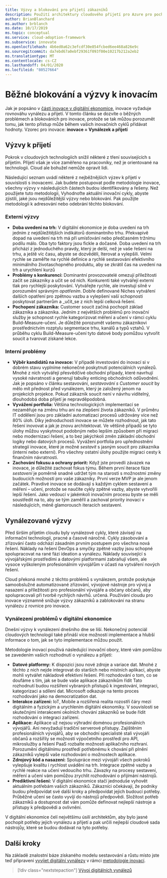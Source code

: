 ```yaml
---
title: Výzvy a blokování pro přijetí zákazníků
description: Použití architektury cloudového přijetí pro Azure pro pochopení běžných problémů souvisejících s přijetím a vynálezem pro inovace.
author: BrianBlanchard
ms.author: brblanch
ms.date: 10/17/2019
ms.topic: conceptual
ms.service: cloud-adoption-framework
ms.subservice: innovate
ms.openlocfilehash: 4b6ed0a62c3efcdf30e854fcbed6ee468a826e9c
ms.sourcegitcommit: da7ebd67a0ebf29361f093f00e10217b212a2eb2
ms.translationtype: MT
ms.contentlocale: cs-CZ
ms.lasthandoff: 04/01/2020
ms.locfileid: "80527664"
---
```

# <a name="common-blockers-and-challenges-to-innovation"></a>Běžné blokování a výzvy k inovacím

Jak je popsáno v [části inovace v digitální ekonomice](./index.md), inovace vyžaduje rovnováhu vynálezu a přijetí. V tomto článku se dozvíte o běžných problémech a blokováních pro inovace, protože se tak můžou porozumět tomu, jak tento přístup může během vašich inovačních cyklů přidávat hodnoty. Vzorec pro inovace: **inovace = Vynálezek a přijetí**

## <a name="adoption-challenges"></a>Výzvy k přijetí

Pokrok v cloudových technologiích snížil některé z tření souvisejících s přijetím. Přijetí však je více zaměřeno na pracovníky, než je orientované na technologii. Cloud ale bohužel nemůže opravit lidi.

Následující seznam uvádí některé z nejběžnějších výzev k přijetí v souvislosti s inovacemi. Jak budete postupovat podle metodologie inovace, všechny výzvy v následujících částech budou identifikovány a řešeny. Než použijete tuto metodologii, Vyhodnoťte aktuální inovační cykly, abyste zjistili, jaké jsou nejdůležitější výzvy nebo blokování. Pak použijte metodologii k adresování nebo odebrání těchto blokování.

### <a name="external-challenges"></a>Externí výzvy

- **Doba uvedení na trh:** V digitální ekonomice je doba uvedení na trh jedním z nejdůležitějších indikátorů dominantního trhu. Překvapivě dopad na uvedení na trh má při umísťování nebo předčasném tržnímu podílu málo. Oba tyto faktory jsou fickle a dočasné. Doba uvedení na trh přichází z jednoduchého pravdy, který je delší, než je vaše řešení na trhu, a ještě víc času, abyste se dozvěděli, Iterovat a vylepšili. Velmi rychle se zaměřte na rychlé definice a rychlé sestavování efektivního minimálního životaschopného produktu, aby se zkrátil čas na uvedení na trh a urychlení kurzů
- **Problémy s konkurencí:** Dominantní provozovatelé omezují příležitosti začít se zákazníky a učit se od nich. Konkurenti také vytvářejí externí tlak pro rychlejší poskytování. Vytvářejte rychle, ale investují silně v porozumění správným _opatřením_. Dobře definované Niches vytváření dalších opatření pro zpětnou vazbu a vylepšení vaší schopnosti poskytovat partnerům a _učit_se z nich lepší celková řešení.
- **Pochopení zákazníka:** Customer soucit začíná pochopit základ zákazníka a zákazníka. Jedním z největších problémů pro inovační služby je schopnost rychle kategorizovat měření a učení v rámci cyklu Build-Measure-učení. Je důležité porozumět vašemu zákazníkovi prostřednictvím rozptylu segmentace trhu, kanálů a typů vztahů. V průběhu cyklu Build-Measure-učení tyto datové body pomůžou vytvořit soucit a tvarovat získané lekce.

### <a name="internal-challenges"></a>Interní problémy

- **Výběr kandidátů na inovace:** V případě investování do inovací si v dobrém stavu vyplníme nekonečné poskytnutí potenciálních vynálezů. Mnohé z nich vytvářejí přesvědčivé obchodní případy, které navrhují vysoké návratnosti a generují tabulky enticing obchodních odůvodnění. Jak je popsáno v článku sestavování, *sestavování s Customer soucit* by mělo mít přednost před vynálezem, který je založený jenom na projekcích projekce. Pokud zákazník soucit není v návrhu viditelný, dlouhodobá doba přijetí je nepravděpodobná.
- **Vyvážení portfolia:** Většina technologických implementací se nezaměřuje na změnu trhu ani na zlepšení života zákazníků. V průměru IT oddělení jsou pro základní automatizaci procesů udržovány více než 80% úloh. Díky jednoduchosti inovace se můžete rozhodnout, jak tato řešení inovovat a jak je znovu architektovat. Ve většině případů se tyto úlohy můžou vyskytnout podobným nebo lepším způsobem při migraci nebo modernizaci řešení, a to bez jakýchkoli změn základní obchodní logiky nebo datových procesů. Vyvážení portfolia pro upřednostnění strategií inovace, které je možné _sestavit_ s jasným soucit pro zákazníka (interní nebo externí). Pro všechny ostatní úlohy použijte migraci cesty k finančním návratnosti.
- **Zachování fokusu a ochrany priorit:** Když jste provedli závazek na inovace, je důležité zachovat fokus týmu. Během první iterace fáze *sestavení* je poměrně snadné udržet tým na starosti s možnostmi změny budoucích možností pro vaše zákazníky. První verze MVP je ale jenom začátek. Pravdivé inovace se dodávají s každým cyklem sestavení a měření – učení, protože se naučíte cykly zpětné vazby, abyste vytvořili lepší řešení. Jako vedoucí v jakémkoli inovačním procesu byste se měli soustředit na to, aby se tým zaměřil a zachoval priority inovací v následujících, méně glamorousch iteracích sestavení.

## <a name="invention-challenges"></a>Vynálezované výzvy

Před širším přijetím cloudu byly vynálezové cykly, které závisejí na informační technologii, pracné a časově náročné. Cykly zásobování a zřizování často odchází zásadním prvním postupem pro všechna nová řešení. Náklady na řešení DevOps a smyčky zpětné vazby jsou schopné spolupracovat na rané fázi ideation a vynálezu. Náklady související s vývojářskými prostředími a datovými platformami zabraňují všem, ale vysoce vyškoleným profesionálním vývojářům v účasti na vytváření nových řešení.

Cloud překoná mnohé z těchto problémů s vynálezem, protože poskytuje samoobslužné automatizované zřizování, vývojové nástroje pro vývoj a nasazení a příležitosti pro profesionální vývojáře a občany občanů, aby spolupracovali při tvorbě rychlých návrhů. určená. Používání cloudu pro inovace významně snižuje výzvy zákazníků a zablokování na stranu vynálezu z rovnice pro inovace.

### <a name="invention-challenges-in-a-digital-economy"></a>Vynálezení problémů v digitální ekonomice

Dnešní výzvy k vynálezení dnešního dne se liší. Nekonečný potenciál cloudových technologií také přináší více možností implementace a hlubší informace o tom, jak se tyto implementace můžou použít.

Metodologie inovací používá následující inovační obory, které vám pomůžou se zavedením vašich rozhodnutí o vynálezu a přijetí:

- **Datové platformy:** K dispozici jsou nové zdroje a variace dat. Mnohé z těchto z nich nejde integrovat do starších nebo místních aplikací, abyste mohli vytvářet nákladově efektivní řešení. Při rozhodování o tom, co se doufáme s tím, jak se bude vaše aplikace zákazníkům řídit Tato rozhodnutí budou rozšíření vybraných přístupů k ingestování, integraci, kategorizaci a sdílení dat. Microsoft odkazuje na tento proces rozhodování jako na democratization dat.
- **Interakce zařízení:** IoT, Mobile a rozšířená realita rozostří čáry mezi digitálním a fyzickým a urychlením digitální ekonomiky. V souvislosti se skutečnými interakcemi okolních chování zákazníků se bude řídit rozhodování o integraci zařízení.
- **Aplikace:** Aplikace už nejsou výhradní doménou profesionálních vývojářů. Ani nevyžadují tradiční serverové přístupy. Zajištěním profesionálních vývojářů, aby se obchodní specialisté stali vývojáři občanů a rozšířily se možnosti výpočetního prostředí pro API, mikroslužby a řešení PaaS rozbalte možnosti aplikačního rozhraní. Porozumění digitálnímu prostředí potřebnému k chování při plnění zákazníků vylepší vaše rozhodování o možnostech aplikace.
- **Zdrojový kód a nasazení:** Spolupráce mezi vývojáři všech pokroků vylepšuje kvalitu i rychlost uvádění na trh. Integrace zpětné vazby a rychlé reakce na učení vedoucího trhu. Závazky na procesy sestavení, měření a učení vám pomůžou zrychlit rozhodování o přijímání nástrojů.
- **Prediktivní řešení:** V digitální ekonomice stačí jednoduše vyhovět aktuálním potřebám vašich zákazníků. Zákazníci očekávají, že podniky budou předpovídat své další kroky a předpovídat jejich budoucí potřeby. Průběžné učení se často vyvíjí do nástrojů předpovědi. Složitost potřeb zákazníků a dostupnost dat vám pomůže definovat nejlepší nástroje a přístupy k předpovědi a ovlivnění.

V digitální ekonomice čelí největšímu úsilí architektům, aby bylo jasné pochopit potřeby jejich vynálezu a přijetí a pak určili nejlepší cloudové sada nástrojůy, které se budou dodávat na tyto potřeby.

## <a name="next-steps"></a>Další kroky

Na základě znalostní báze získaného modelu sestavování a růstu místo jste teď připraveni [vyvíjet digitální vynálezy](./invention.md) v rámci [metodologie inovací](./index.md).

> [!div class="nextstepaction"]
> [Vývoj digitálních vynálezů](./invention.md)
